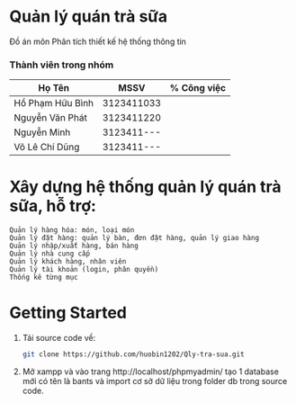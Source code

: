 <!-- author: hgbaodev -->
# Quản lý quán trà sữa
Đồ án môn Phân tích thiết kế hệ thống thông tin
### Thành viên trong nhóm
| Họ Tên  | MSSV | % Công việc |
| ------------- | ------------- | ------------- | 
| Hồ Phạm Hữu Bình  | 3123411033  | |
| Nguyễn Văn Phát  | 3123411220  | |
| Nguyễn Minh  | 3123411---  | |
| Võ Lê Chí Dũng  | 3123411---  | |

# Xây dựng hệ thống quản lý quán trà sữa, hỗ trợ:

    Quản lý hàng hóa: món, loại món
    Quản lý đặt hàng: quản lý bàn, đơn đặt hàng, quản lý giao hàng
    Quản lý nhập/xuất hàng, bán hàng
    Quản lý nhà cung cấp
    Quản lý khách hàng, nhân viên
    Quản lý tài khoản (login, phân quyền) 
    Thống kê từng mục

# Getting Started

1. Tải source code về:

   ```bash
   git clone https://github.com/huobin1202/Qly-tra-sua.git
   ```
2. Mở xampp và vào trang http://localhost/phpmyadmin/ tạo 1 database mới có tên là bants và import cơ sở dữ liệu trong folder db trong source code.


